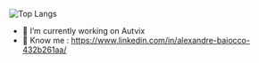 ![Top Langs](https://github-readme-stats.vercel.app/api/top-langs/?username=Baiokis&layout=compact)


- 🔭 I’m currently working on Autvix
- 💬 Know me : https://www.linkedin.com/in/alexandre-baiocco-432b261aa/
